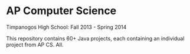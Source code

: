 # AP Computer Science
Timpanogos High School: Fall 2013 - Spring 2014

This repository contains 60+ Java projects, each containing an individual project from AP CS. All.
